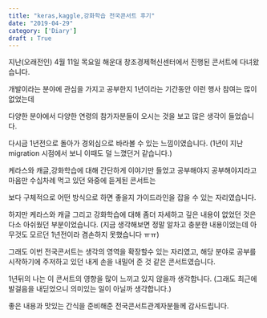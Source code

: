 ```yaml
---
title: "keras,kaggle,강화학습 전국콘서트 후기"
date: "2019-04-29"
category: ['Diary']
draft : True
---
```




지난(오래전인) 4월 11일 목요일 해운대 창조경제혁신센터에서 진행된 콘서트에 다녀왔습니다.

개발이라는 분야에 관심을 가지고 공부한지 1년이라는 기간동안 이런 행사 참여는 많이 없었는데

다양한 분야에서 다양한 연령의 참가자분들이 오시는 것을 보고 많은 생각이 들었습니다.

다시금 1년전으로 돌아가 경외심으로 바라볼 수 있는 느낌이였습니다.
(1년이 지난 migration 시점에서 보니 이때도 덜 느꼈던거 같습니다.)

케라스와 캐글,강화학습에 대해 간단하게 이야기만 들었고 공부해야지 공부해야지라고 마음만 수십차례 먹고 있던 와중에 듣게된 콘서트는


보다 구체적으로 어떤 방식으로 하면 좋을지 가이드라인을 잡을 수 있는 자리였습니다.

하지만 케라스와 캐글 그리고 강화학습에 대해 좀더 자세하고 깊은 내용이 없었던 것은 다소 아쉬웠던 부분이었습니다.
(지금 생각해보면 정말 알차고 충분한 내용이었는데 아무것도 모르던 1년전이라 겸손하지 못했습니다 ㅠㅠ)

그래도 이번 전국콘서트는 생각의 영역을 확장할수 있는 자리였고, 해당 분야로 공부를 시작하기에
주저하고 있던 내게 손을 내밀어 준 것 같은 콘서트였습니다.

1년뒤의 나는 이 콘서트의 영향을 많이 느끼고 있지 않을까 생각합니다.
(그래도 최근에 발걸음을 내딛었으니 의미있는 일이 아닐까 생각합니다.)

좋은 내용과 맛있는 간식을 준비해준 전국콘서트관계자분들께 감사드립니다.